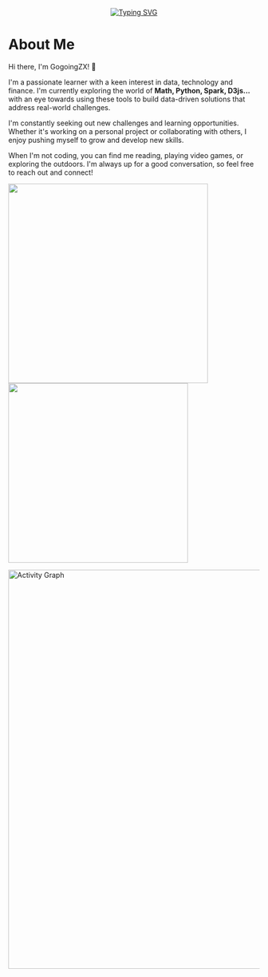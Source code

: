 <p align="center">
    <a href="https://git.io/typing-svg"><img src="https://readme-typing-svg.herokuapp.com?font=Fira+Code&pause=1500&color=000000&width=650&height=60&lines=Good+morning%2C+and+in+case+I+don't+see+you.;Good+afternoon.+Good+evening.+And+good+night." alt="Typing SVG" /></a>
</p>

# About Me
Hi there, I'm GogoingZX! 👋

I'm a passionate learner with a keen interest in data, technology and finance. I'm currently exploring the world of **Math, Python, Spark, D3js...** with an eye towards using these tools to build data-driven solutions that address real-world challenges.

I'm constantly seeking out new challenges and learning opportunities. Whether it's working on a personal project or collaborating with others, I enjoy pushing myself to grow and develop new skills.

When I'm not coding, you can find me reading, playing video games, or exploring the outdoors. I'm always up for a good conversation, so feel free to reach out and connect!

<div align="left">
<img src="https://github-readme-stats.vercel.app/api?username=GogoingZX&count_private=true&theme=graywhite&show_icons=true" width=400/>
    
<img src="https://github-readme-stats.vercel.app/api/top-langs/?username=GogoingZX&layout=compact&theme=graywhite" width=360/>

<p>
<a href="https://github.com/ashutosh00710/github-readme-activity-graph"><img src="https://github-readme-activity-graph.cyclic.app/graph?username=GogoingZX&theme=github-light" alt="Activity Graph" width=800/></a>
</p>
</div>

<!--- GogoingZX/GogoingZX, This is Comment
<a href="https://github.com/GogoingZX/jupyter_pool">
  <img align="center" src="https://github-readme-stats.vercel.app/api/pin/?username=GogoingZX&repo=jupyter_pool&theme=graywhite" />
</a>

<a href="https://github.com/GogoingZX/knowledge_pool">
  <img align="center" src="https://github-readme-stats.vercel.app/api/pin/?username=GogoingZX&repo=knowledge_pool&theme=graywhite" />
</a>
<a href="https://github.com/GogoingZX/project">
  <img align="center" src="https://github-readme-stats.vercel.app/api/pin/?username=GogoingZX&repo=project&theme=graywhite" />
</a>

![Top Languages](https://github-readme-stats.vercel.app/api/top-langs/?username=GogoingZX&hide=jupyter%20notebook&layout=compact)

![Github Stats](https://github-readme-stats.vercel.app/api?username=GogoingZX&count_private=true&theme=swift&show_icons=true)

<img src="https://streak-stats.demolab.com?user=GogoingZX&hide_border=true&border_radius=5" width=300/>

[![GitHub Streak](https://streak-stats.demolab.com?user=GogoingZX&hide_border=true&border_radius=5)](https://git.io/streak-stats)
--->
